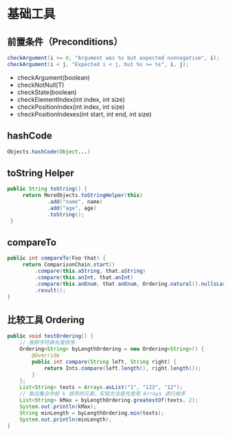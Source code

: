 # 基础工具
<!-- toc -->

## 前置条件（Preconditions）
```java
checkArgument(i >= 0, "Argument was %s but expected nonnegative", i);
checkArgument(i < j, "Expected i < j, but %s >= %s", i, j);
```

* checkArgument(boolean)
* checkNotNull(T)
* checkState(boolean)
* checkElementIndex(int index, int size)
* checkPositionIndex(int index, int size)
* checkPositionIndexes(int start, int end, int size)

## hashCode
```java
Objects.hashCode(Object...)
```

## toString Helper
```java
public String toString() {
     return MoreObjects.toStringHelper(this)
             .add("name", name)
             .add("age", age)
             .toString();
 }
```

## compareTo
```java
public int compareTo(Foo that) {
     return ComparisonChain.start()
         .compare(this.aString, that.aString)
         .compare(this.anInt, that.anInt)
         .compare(this.anEnum, that.anEnum, Ordering.natural().nullsLast())
         .result();
}
```

## 比较工具 Ordering
```java
public void testOrdering() {
    // 按照字符串长度排序
    Ordering<String> byLengthOrdering = new Ordering<String>() {
        @Override
        public int compare(String left, String right) {
            return Ints.compare(left.length(), right.length());
        }
    };
    List<String> texts = Arrays.asList("1", "123", "12");
    // 取出集合中前 k 排序的元素，实现方法是先使用 Arrays 进行排序
    List<String> kMax = byLengthOrdering.greatestOf(texts, 2);
    System.out.println(kMax);
    String minLength = byLengthOrdering.min(texts);
    System.out.println(minLength);    
}
```
